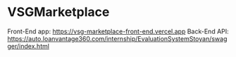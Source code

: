 # VSGMarketplace

Front-End app: https://vsg-marketplace-front-end.vercel.app
Back-End API: https://auto.loanvantage360.com/internship/EvaluationSystemStoyan/swagger/index.html
